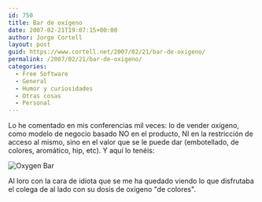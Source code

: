 ```yaml
---
id: 750
title: Bar de oxí­geno
date: 2007-02-21T19:07:15+00:00
author: Jorge Cortell
layout: post
guid: https://www.cortell.net/2007/02/21/bar-de-oxigeno/
permalink: /2007/02/21/bar-de-oxigeno/
categories:
  - Free Software
  - General
  - Humor y curiosidades
  - Otras cosas
  - Personal
---
```

Lo he comentado en mis conferencias mil veces: lo de vender oxí­geno, como modelo de negocio basado NO en el producto, NI en la restricción de acceso al mismo, sino en el valor que se le puede dar (embotellado, de colores, aromático, hip, etc). Y aquí­ lo tenéis:
  
![Oxygen Bar](https://farm1.static.flickr.com/176/397771599_60fb32c503.jpg?v=1172076771 "Oxygen Bar")

Al loro con la cara de idiota que se me ha quedado viendo lo que disfrutaba el colega de al lado con su dosis de oxí­geno "de colores".
